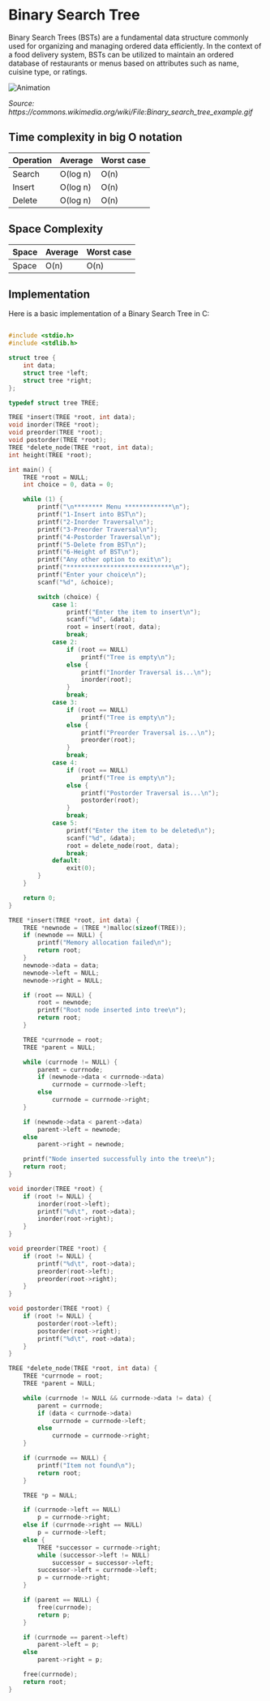 # Binary Search Tree

Binary Search Trees (BSTs) are a fundamental data structure commonly used for organizing and managing ordered data efficiently. In the context of a food delivery system, BSTs can be utilized to maintain an ordered database of restaurants or menus based on attributes such as name, cuisine type, or ratings. 

![Animation](https://upload.wikimedia.org/wikipedia/commons/9/9b/Binary_search_tree_example.gif)
<p><em>Source: https://commons.wikimedia.org/wiki/File:Binary_search_tree_example.gif </em></p>

## Time complexity in big O notation

| Operation    | Average    | Worst case |
|--------------|------------|------------|
| Search       | O(log n)   | O(n)       |
| Insert       | O(log n)   | O(n)       |
| Delete       | O(log n)   | O(n)       |

## Space Complexity

| Space        | Average    | Worst case |
|--------------|------------|------------|
| Space        | O(n)       | O(n)       |

## Implementation

Here is a basic implementation of a Binary Search Tree in C:

```c

#include <stdio.h>
#include <stdlib.h>

struct tree {
    int data;
    struct tree *left;
    struct tree *right;
};

typedef struct tree TREE;

TREE *insert(TREE *root, int data);
void inorder(TREE *root);
void preorder(TREE *root);
void postorder(TREE *root);
TREE *delete_node(TREE *root, int data);
int height(TREE *root);

int main() {
    TREE *root = NULL;
    int choice = 0, data = 0;

    while (1) {
        printf("\n******** Menu *************\n");
        printf("1-Insert into BST\n");
        printf("2-Inorder Traversal\n");
        printf("3-Preorder Traversal\n");
        printf("4-Postorder Traversal\n");
        printf("5-Delete from BST\n");
        printf("6-Height of BST\n");
        printf("Any other option to exit\n");
        printf("*****************************\n");
        printf("Enter your choice\n");
        scanf("%d", &choice);

        switch (choice) {
            case 1:
                printf("Enter the item to insert\n");
                scanf("%d", &data);
                root = insert(root, data);
                break;
            case 2:
                if (root == NULL)
                    printf("Tree is empty\n");
                else {
                    printf("Inorder Traversal is...\n");
                    inorder(root);
                }
                break;
            case 3:
                if (root == NULL)
                    printf("Tree is empty\n");
                else {
                    printf("Preorder Traversal is...\n");
                    preorder(root);
                }
                break;
            case 4:
                if (root == NULL)
                    printf("Tree is empty\n");
                else {
                    printf("Postorder Traversal is...\n");
                    postorder(root);
                }
                break;
            case 5:
                printf("Enter the item to be deleted\n");
                scanf("%d", &data);
                root = delete_node(root, data);
                break;
            default:
                exit(0);
        }
    }

    return 0;
}

TREE *insert(TREE *root, int data) {
    TREE *newnode = (TREE *)malloc(sizeof(TREE));
    if (newnode == NULL) {
        printf("Memory allocation failed\n");
        return root;
    }
    newnode->data = data;
    newnode->left = NULL;
    newnode->right = NULL;

    if (root == NULL) {
        root = newnode;
        printf("Root node inserted into tree\n");
        return root;
    }

    TREE *currnode = root;
    TREE *parent = NULL;

    while (currnode != NULL) {
        parent = currnode;
        if (newnode->data < currnode->data)
            currnode = currnode->left;
        else
            currnode = currnode->right;
    }

    if (newnode->data < parent->data)
        parent->left = newnode;
    else
        parent->right = newnode;

    printf("Node inserted successfully into the tree\n");
    return root;
}

void inorder(TREE *root) {
    if (root != NULL) {
        inorder(root->left);
        printf("%d\t", root->data);
        inorder(root->right);
    }
}

void preorder(TREE *root) {
    if (root != NULL) {
        printf("%d\t", root->data);
        preorder(root->left);
        preorder(root->right);
    }
}

void postorder(TREE *root) {
    if (root != NULL) {
        postorder(root->left);
        postorder(root->right);
        printf("%d\t", root->data);
    }
}

TREE *delete_node(TREE *root, int data) {
    TREE *currnode = root;
    TREE *parent = NULL;

    while (currnode != NULL && currnode->data != data) {
        parent = currnode;
        if (data < currnode->data)
            currnode = currnode->left;
        else
            currnode = currnode->right;
    }

    if (currnode == NULL) {
        printf("Item not found\n");
        return root;
    }

    TREE *p = NULL;

    if (currnode->left == NULL)
        p = currnode->right;
    else if (currnode->right == NULL)
        p = currnode->left;
    else {
        TREE *successor = currnode->right;
        while (successor->left != NULL)
            successor = successor->left;
        successor->left = currnode->left;
        p = currnode->right;
    }

    if (parent == NULL) {
        free(currnode);
        return p;
    }

    if (currnode == parent->left)
        parent->left = p;
    else
        parent->right = p;

    free(currnode);
    return root;
}

```
